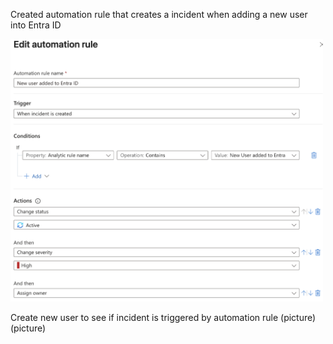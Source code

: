 Created automation rule that creates a incident when adding a new user into Entra ID
<p float="left">
  <img src="images/rule.png" alt="Entra ID Hunt Overview" width="500"/>
</p>

Create new user to see if incident is triggered by automation rule
(picture)
(picture)
